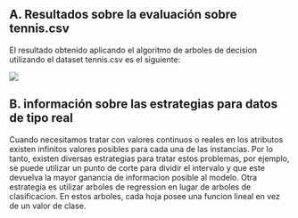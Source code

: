 ## A. Resultados sobre la evaluación sobre tennis.csv
El resultado obtenido aplicando el algoritmo de arboles de decision utilizando el dataset tennis.csv es el siguiente:

<img src="C:\Users\Facu\PycharmProjects\ia-uncuyo-2023\ tp7-ml\graficos\arbol_tennis.png"/>

## B. información sobre las estrategias para datos de tipo real

Cuando necesitamos tratar con valores continuos o reales en los atributos existen infinitos valores posibles para cada 
una de las instancias. Por lo tanto, existen diversas estrategias para tratar estos problemas, por ejemplo, se puede 
utilizar un punto de corte para dividir el intervalo y que este devuelva la mayor ganancia de informacion posible al 
modelo. Otra estrategia  es utilizar arboles de regression en lugar de arboles de clasificacion. En estos arboles, 
cada hoja posee una funcion lineal en vez de un valor de clase.
